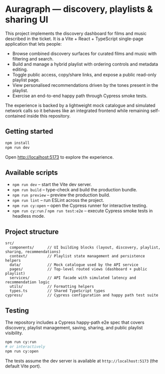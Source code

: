 # Auragraph — discovery, playlists & sharing UI

This project implements the discovery dashboard for films and music described in the ticket. It is a Vite + React + TypeScript single-page application that lets people:

- Browse combined discovery surfaces for curated films and music with filtering and search.
- Build and manage a hybrid playlist with ordering controls and metadata editing.
- Toggle public access, copy/share links, and expose a public read-only playlist page.
- View personalised recommendations driven by the tones present in the playlist.
- Exercise an end-to-end happy path through Cypress smoke tests.

The experience is backed by a lightweight mock catalogue and simulated network calls so it behaves like an integrated frontend while remaining self-contained inside this repository.

## Getting started

```bash
npm install
npm run dev
```

Open <http://localhost:5173> to explore the experience.

## Available scripts

- `npm run dev` – start the Vite dev server.
- `npm run build` – type-check and build the production bundle.
- `npm run preview` – preview the production build.
- `npm run lint` – run ESLint across the project.
- `npm run cy:open` – open the Cypress runner for interactive testing.
- `npm run cy:run` / `npm run test:e2e` – execute Cypress smoke tests in headless mode.

## Project structure

```
src/
  components/      // UI building blocks (layout, discovery, playlist, sharing, recommendations)
  context/         // Playlist state management and persistence helpers
  data/            // Mock catalogue used by the API service
  pages/           // Top-level routed views (dashboard + public playlist)
  services/        // API facade with simulated latency and recommendation logic
  utils/           // Formatting helpers
  types.ts         // Shared TypeScript types
cypress/           // Cypress configuration and happy path test suite
```

## Testing

The repository includes a Cypress happy-path e2e spec that covers discovery, playlist management, saving, sharing, and public playlist visibility.

```bash
npm run cy:run
# or interactively
npm run cy:open
```

The tests assume the dev server is available at `http://localhost:5173` (the default Vite port).
